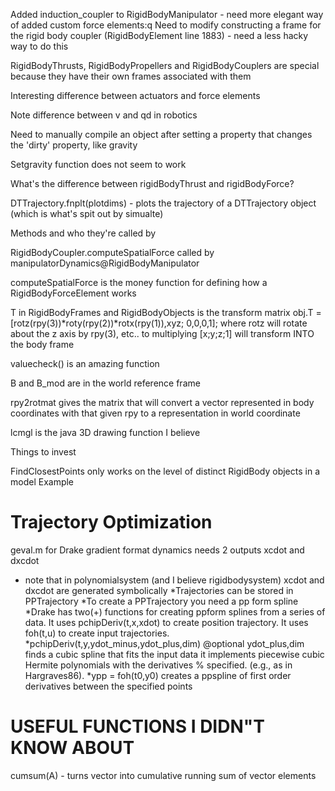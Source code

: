 Added induction_coupler to RigidBodyManipulator - need more elegant way of added custom force elements:q
Need to modify constructing a frame for the rigid body coupler (RigidBodyElement line 1883) - need a less hacky way to do this

RigidBodyThrusts, RigidBodyPropellers and RigidBodyCouplers are special because they have their own frames associated with them

Interesting difference between actuators and force elements

Note difference between v and qd in robotics

Need to manually compile an object after setting a property that changes the 'dirty' property, like gravity

Setgravity function does not seem to work

What's the difference between rigidBodyThrust and rigidBodyForce?

DTTrajectory.fnplt(plotdims) - plots the trajectory of a DTTrajectory object (which is what's spit out by simualte)

Methods and who they're called by

RigidBodyCoupler.computeSpatialForce called by manipulatorDynamics@RigidBodyManipulator

computeSpatialForce is the money function for defining how a RigidBodyForceElement works

T in RigidBodyFrames and RigidBodyObjects is the transform matrix 
 obj.T = [rotz(rpy(3))*roty(rpy(2))*rotx(rpy(1)),xyz; 0,0,0,1]; where rotz will rotate about the z axis by rpy(3), etc.. to multiplying [x;y;z;1] will transform INTO the body frame

 valuecheck() is an amazing function

 B and B_mod are in the world reference frame 

 rpy2rotmat gives the matrix that will convert a vector represented in body coordinates with that given rpy to a representation in world coordinate

 lcmgl is the java 3D drawing function I believe

 Things to invest

 FindClosestPoints only works on the level of distinct RigidBody objects in a model
 Example

 Trajectory Optimization
 ======================
 geval.m for Drake gradient format
 dynamics needs 2 outputs xcdot and dxcdot
 * note that in polynomialsystem (and I believe rigidbodysystem) xcdot and dxcdot are generated symbolically
 *Trajectories can be stored in PPTrajectory
 *To create a PPTrajectory you need a pp form spline
 *Drake has two(+) functions for creating ppform splines from a series of data. It uses pchipDeriv(t,x,xdot) to create position trajectory. It uses foh(t,u) to create input trajectories.
 *pchipDeriv(t,y,ydot_minus,ydot_plus,dim) @optional ydot_plus,dim finds a cubic spline that fits the input data
  it implements piecewise cubic Hermite polynomials with the derivatives
  % specified.  (e.g., as in Hargraves86).
  *ypp = foh(t0,y0) creates a ppspline of first order derivatives between the specified points

  USEFUL FUNCTIONS I DIDN"T KNOW ABOUT
  ====================================
  cumsum(A) - turns vector into cumulative running sum of vector elements


